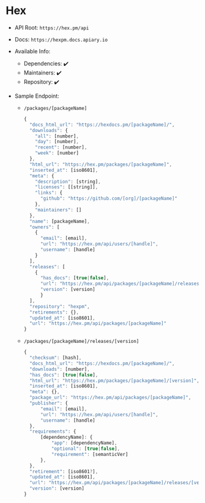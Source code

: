# Hex

- API Root: `https://hex.pm/api`
- Docs: `https://hexpm.docs.apiary.io`

- Available Info:

  - Dependencies: :heavy_check_mark:
  - Maintainers: :heavy_check_mark:
  - Repository: :heavy_check_mark:

- Sample Endpoint:

  - `/packages/[packageName]`

    ```js
    {
      "docs_html_url": "https://hexdocs.pm/[packageName]/",
      "downloads": {
        "all": [number],
        "day": [number],
        "recent": [number],
        "week": [number]
      },
      "html_url": "https://hex.pm/packages/[packageName]",
      "inserted_at": [iso8601],
      "meta": {
        "description": [string],
        "licenses": [[string]],
        "links": {
          "github": "https://github.com/[org]/[packageName]"
        },
        "maintainers": []
      },
      "name": [packageName],
      "owners": [
        {
          "email": [email],
          "url": "https://hex.pm/api/users/[handle]",
          "username": [handle]
        }
      ],
      "releases": [
        {
          "has_docs": [true|false],
          "url": "https://hex.pm/api/packages/[packageName]/releases/[version]",
          "version": [version]
          }
      ],
      "repository": "hexpm",
      "retirements": {},
      "updated_at": [iso8601],
      "url": "https://hex.pm/api/packages/[packageName]"
    }
    ```

  - `/packages/[packageName]/releases/[version]`

    ```js
    {
      "checksum": [hash],
      "docs_html_url": "https://hexdocs.pm/[packageName]/",
      "downloads": [number],
      "has_docs": [true|false],
      "html_url": "https://hex.pm/packages/[packageName]/[version]",
      "inserted_at": [iso8601],
      "meta": {},
      "package_url": "https://hex.pm/api/packages/[packageName]",
      "publisher": {
          "email": [email],
          "url": "https://hex.pm/api/users/[handle]",
          "username": [handle]
      },
      "requirements": {
          [dependencyName]: {
              "app": [dependencyName],
              "optional": [true|false],
              "requirement": [semanticVer]
          },
      },
      "retirement": [iso8601?],
      "updated_at": [iso8601],
      "url": "https://hex.pm/api/packages/[packageName]/releases/[version]",
      "version": [version]
    }
    ```
